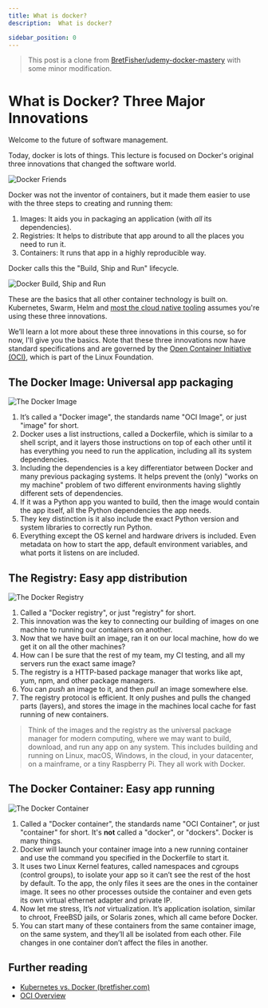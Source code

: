 ```yaml
---
title: What is docker?
description:  What is docker?

sidebar_position: 0
---
```


> This post is a clone from [BretFisher/udemy-docker-mastery](https://github.com/BretFisher/udemy-docker-mastery) with some minor modification.

# What is Docker? Three Major Innovations

Welcome to the future of software management.

Today, docker is lots of things. This lecture is focused on Docker's original three innovations that changed the software world.

![Docker Friends](/img/web-development/docker/intro/docker-friends.png)

Docker was not the inventor of containers, but it made them easier to use with the three steps to creating and running them:

1. Images: It aids you in packaging an application (with *all* its dependencies).
2. Registries: It helps to distribute that app around to all the places you need to run it.
3. Containers: It runs that app in a highly reproducible way.

Docker calls this the "Build, Ship and Run" lifecycle.

![Docker Build, Ship and Run](/img/web-development/docker/intro/build-ship-run.excalidraw.png)

These are the basics that all other container technology is built on. Kubernetes, Swarm, Helm and [most the cloud native tooling](https://landscape.cncf.io/) assumes you're using these three innovations.

We’ll learn a lot more about these three innovations in this course, so for now, I'll give you the basics. Note that these three innovations now have standard specifications and are governed by the [Open Container Initiative (OCI)](https://opencontainers.org/about/overview/), which is part of the Linux Foundation.

## The Docker Image: Universal app packaging

![The Docker Image](/img/web-development/docker/intro/image-basics.excalidraw.png)

1. It’s called a "Docker image", the standards name "OCI Image", or just "image" for short.
2. Docker uses a list instructions, called a Dockerfile, which is similar to a shell script, and it layers those instructions on top of each other until it has everything you need to run the application, including all its system dependencies.
3. Including the dependencies is a key differentiator between Docker and many previous packaging systems. It helps prevent the (only) "works on my machine" problem of two different environments having slightly different sets of dependencies.
4. If it was a Python app you wanted to build, then the image would contain the app itself, all the Python dependencies the app needs.
5. They key distinction is it also include the exact Python version and system libraries to correctly run Python.
6. Everything except the OS kernel and hardware drivers is included. Even metadata on how to start the app, default environment variables, and what ports it listens on are included.

## The Registry: Easy app distribution

![The Docker Registry](/img/web-development/docker/intro/registry-basics.excalidraw.png)

1. Called a "Docker registry", or just "registry" for short.
1. This innovation was the key to connecting our building of images on one machine to running our containers on another.
1. Now that we have built an image, ran it on our local machine, how do we get it on all the other machines?
1. How can I be sure that the rest of my team, my CI testing, and all my servers run the exact same image?
1. The registry is a HTTP-based package manager that works like apt, yum, npm, and other package managers.
1. You can *push* an image to it, and then *pull* an image somewhere else.
1. The registry protocol is efficient. It only pushes and pulls the changed parts (layers), and stores the image in the machines local cache for fast running of new containers.

> Think of the images and the registry as the universal package manager for modern computing, where we may want to build, download, and run any app on any system. This includes building and running on Linux, macOS, Windows, in the cloud, in your datacenter, on a mainframe, or a tiny Raspberry Pi. They all work with Docker.

## The Docker Container: Easy app running

![The Docker Container](/img/web-development/docker/intro/container-basics.excalidraw.png)

 1. Called a "Docker container", the standards name "OCI Container", or just "container" for short. It's **not** called a "docker", or "dockers". Docker is many things.
 2. Docker will launch your container image into a new running container and use the command you specified in the Dockerfile to start it.
 3. It uses two Linux Kernel features, called namespaces and cgroups (control groups), to isolate your app so it can’t see the rest of the host by default. To the app, the only files it sees are the ones in the container image. It sees no other processes outside the container and even gets its own virtual ethernet adapter and private IP.
 4. Now let me stress, It’s *not* virtualization. It’s application isolation, similar to chroot, FreeBSD jails, or Solaris zones, which all came before Docker.
 5. You can start many of these containers from the same container image, on the same system, and they’ll all be isolated from each other. File changes in one container don’t affect the files in another.


## Further reading

- [Kubernetes vs. Docker (bretfisher.com)](https://www.bretfisher.com/kubernetes-vs-docker/)
- [OCI Overview](https://opencontainers.org/about/overview/)